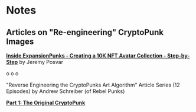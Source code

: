 # Notes


## Articles on "Re-engineering" CryptoPunk Images


[**Inside ExpansionPunks - Creating a 10K NFT Avatar Collection - Step-by-Step**](https://medium.com/geekculture/expansionpunks-welcome-to-the-more-inclusive-punkverse-aa77e675bcf5)
by Jeremy Posvar


  o o o


"Reverse Engineering the CryptoPunks Art Algorithm" Article Series (12 Episodes) by Andrew Schreiber (of Rebel Punks)

[**Part 1: The Original CryptoPunk**](https://andrewschrbr.medium.com/the-original-cryptopunk-a852101a03ed)





